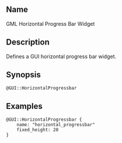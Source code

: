## Name

GML Horizontal Progress Bar Widget

## Description

Defines a GUI horizontal progress bar widget.

## Synopsis

`@GUI::HorizontalProgressbar`

## Examples

```gml
@GUI::HorizontalProgressbar {
    name: "horizontal_progressbar"
    fixed_height: 20
}
```
